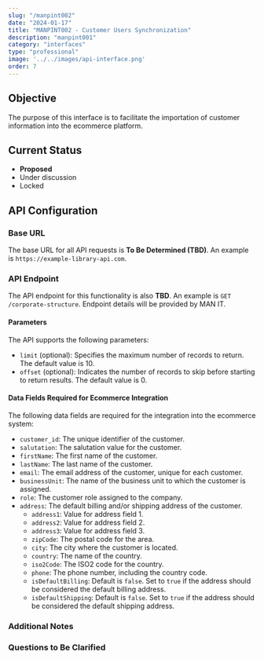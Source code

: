 ```yaml
---
slug: "/manpint002"
date: "2024-01-17"
title: "MANPINT002 - Customer Users Synchronization"
description: "manpint001"
category: "interfaces"
type: "professional"
image: '../../images/api-interface.png'
order: 7
---
```


## Objective

The purpose of this interface is to facilitate the importation of customer information into the ecommerce platform.

## Current Status

- **Proposed**
- Under discussion
- Locked

## API Configuration

### Base URL

The base URL for all API requests is **To Be Determined (TBD)**. An example is `https://example-library-api.com`.

### API Endpoint

The API endpoint for this functionality is also **TBD**. An example is `GET /corporate-structure`. Endpoint details will be provided by MAN IT.

#### Parameters

The API supports the following parameters:

- `limit` (optional): Specifies the maximum number of records to return. The default value is 10.
- `offset` (optional): Indicates the number of records to skip before starting to return results. The default value is 0.

#### Data Fields Required for Ecommerce Integration

The following data fields are required for the integration into the ecommerce system:

- `customer_id`: The unique identifier of the customer.
- `salutation`: The salutation value for the customer.
- `firstName`: The first name of the customer.
- `lastName`: The last name of the customer.
- `email`: The email address of the customer, unique for each customer.
- `businessUnit`: The name of the business unit to which the customer is assigned.
- `role`: The customer role assigned to the company.
- `address`: The default billing and/or shipping address of the customer.
  - `address1`: Value for address field 1.
  - `address2`: Value for address field 2.
  - `address3`: Value for address field 3.
  - `zipCode`: The postal code for the area.
  - `city`: The city where the customer is located.
  - `country`: The name of the country.
  - `iso2Code`: The ISO2 code for the country.
  - `phone`: The phone number, including the country code.
  - `isDefaultBilling`: Default is `false`. Set to `true` if the address should be considered the default billing address.
  - `isDefaultShipping`: Default is `false`. Set to `true` if the address should be considered the default shipping address.

### Additional Notes

### Questions to Be Clarified
